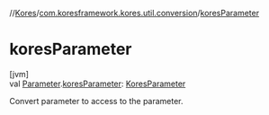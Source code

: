 //[Kores](../../index.md)/[com.koresframework.kores.util.conversion](index.md)/[koresParameter](kores-parameter.md)

# koresParameter

[jvm]\
val [Parameter](https://docs.oracle.com/javase/8/docs/api/java/lang/reflect/Parameter.html).[koresParameter](kores-parameter.md): [KoresParameter](../com.koresframework.kores.base/-kores-parameter/index.md)

Convert parameter to access to the parameter.
